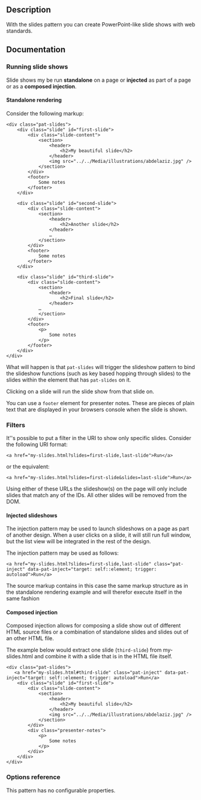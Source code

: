 ## Description

With the slides pattern you can create PowerPoint-like slide shows with web standards.

## Documentation

### Running slide shows

Slide shows my be run **standalone** on a page or **injected** as part of a page or as a **composed injection**.

#### Standalone rendering

Consider the following markup:

    <div class="pat-slides">
    	<div class="slide" id="first-slide">
    		<div class="slide-content">
    			<section>
    				<header>
    					<h2>My beautiful slide</h2>
    				</header>
    				<img src="../../Media/illustrations/abdelaziz.jpg" />
    			</section>
    		</div>
    		<footer>
    		    Some notes
    		</footer>
    	</div>

    	<div class="slide" id="second-slide">
    		<div class="slide-content">
    			<section>
    				<header>
    					<h2>Another slide</h2>
    				</header>
    				…
    			</section>
    		</div>
    		<footer>
    		    Some notes
    		</footer>
    	</div>

    	<div class="slide" id="third-slide">
    		<div class="slide-content">
    			<section>
    				<header>
    					<h2>Final slide</h2>
    				</header>
                …
    			</section>
    		</div>
    		<footer>
    			<p>
    			    Some notes
    			</p>
    		</footer>
    	</div>
    </div>

What will happen is that `pat-slides` will trigger the slideshow pattern to bind the slideshow functions (such as key based hopping through slides) to the slides within the element that has `pat-slides` on it.

Clicking on a slide will run the slide show from that slide on.

You can use a `footer` element for presenter notes. These are pieces of plain text that are displayed in your browsers console when the slide is shown.

### Filters

It''s possible to put a filter in the URI to show only specific slides. Consider the following URI format:

    <a href="my-slides.html?slides=first-slide,last-slide">Run</a>

or the equivalent:

    <a href="my-slides.html?slides=first-slide&slides=last-slide">Run</a>

Using either of these URLs the slideshow(s) on the page will only include slides that match any of the IDs. All other slides will be removed from the DOM.

#### Injected slideshows

The injection pattern may be used to launch slideshows on a page as part of another design. When a user clicks on a slide, it will still run full window, but the list view will be integrated in the rest of the design.

The injection pattern may be used as follows:

    <a href="my-slides.html?slides=first-slide,last-slide" class="pat-inject" data-pat-inject="target: self::element; trigger: autoload">Run</a>

The source markup contains in this case the same markup structure as in the standalone rendering example and will therefor execute itself in the same fashion

#### Composed injection

Composed injection allows for composing a slide show out of different HTML source files or a combination of standalone slides and slides out of an other HTML file.

The example below would extract one slide (`third-slide`) from my-slides.html and combine it with a slide that is in the HTML file itself.

    <div class="pat-slides">
       <a href="my-slides.html#third-slide" class="pat-inject" data-pat-inject="target: self::element; trigger: autoload">Run</a>
    	<div class="slide" id="first-slide">
    		<div class="slide-content">
    			<section>
    				<header>
    					<h2>My beautiful slide</h2>
    				</header>
    				<img src="../../Media/illustrations/abdelaziz.jpg" />
    			</section>
    		</div>
    		<div class="presenter-notes">
    			<p>
    			    Some notes
    			</p>
    		</div>
    	</div>
    </div>

### Options reference

This pattern has no configurable properties.
